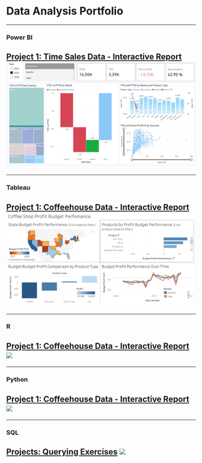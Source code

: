 # Data Analysis Portfolio

---
### Power BI

[Project 1: Time Sales Data - Interactive Report](/sample_page.md)
<img src="images/powerbi time sales report.PNG?raw=true"/>
---

---
### Tableau

[Project 1: Coffeehouse Data - Interactive Report](/sample_page)
<img src="images/tableau coffeeshop report.PNG?raw=true"/>
---

---
### R

[Project 1: Coffeehouse Data - Interactive Report](/R_AllModels.md)
<img src="images/dummy_thumbnail.jpg?raw=true"/>
---

---
### Python

[Project 1: Coffeehouse Data - Interactive Report](/sample_page)
<img src="images/dummy_thumbnail.jpg?raw=true"/>
---

---
### SQL

[Projects: Querying Exercises](/sample_page)
<img src="images/dummy_thumbnail.jpg?raw=true"/>
---






